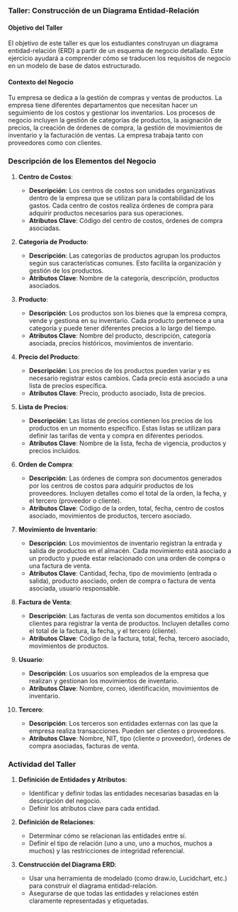 ### Taller: Construcción de un Diagrama Entidad-Relación

#### Objetivo del Taller
El objetivo de este taller es que los estudiantes construyan un diagrama entidad-relación (ERD) a partir de un esquema de negocio detallado. Este ejercicio ayudará a comprender cómo se traducen los requisitos de negocio en un modelo de base de datos estructurado.

#### Contexto del Negocio

Tu empresa se dedica a la gestión de compras y ventas de productos. La empresa tiene diferentes departamentos que necesitan hacer un seguimiento de los costos y gestionar los inventarios. Los procesos de negocio incluyen la gestión de categorías de productos, la asignación de precios, la creación de órdenes de compra, la gestión de movimientos de inventario y la facturación de ventas. La empresa trabaja tanto con proveedores como con clientes.

### Descripción de los Elementos del Negocio

1. **Centro de Costos**:
   - **Descripción**: Los centros de costos son unidades organizativas dentro de la empresa que se utilizan para la contabilidad de los gastos. Cada centro de costos realiza órdenes de compra para adquirir productos necesarios para sus operaciones.
   - **Atributos Clave**: Código del centro de costos, órdenes de compra asociadas.

2. **Categoría de Producto**:
   - **Descripción**: Las categorías de productos agrupan los productos según sus características comunes. Esto facilita la organización y gestión de los productos.
   - **Atributos Clave**: Nombre de la categoría, descripción, productos asociados.

3. **Producto**:
   - **Descripción**: Los productos son los bienes que la empresa compra, vende y gestiona en su inventario. Cada producto pertenece a una categoría y puede tener diferentes precios a lo largo del tiempo.
   - **Atributos Clave**: Nombre del producto, descripción, categoría asociada, precios históricos, movimientos de inventario.

4. **Precio del Producto**:
   - **Descripción**: Los precios de los productos pueden variar y es necesario registrar estos cambios. Cada precio está asociado a una lista de precios específica.
   - **Atributos Clave**: Precio, producto asociado, lista de precios.

5. **Lista de Precios**:
   - **Descripción**: Las listas de precios contienen los precios de los productos en un momento específico. Estas listas se utilizan para definir las tarifas de venta y compra en diferentes periodos.
   - **Atributos Clave**: Nombre de la lista, fecha de vigencia, productos y precios incluidos.

6. **Orden de Compra**:
   - **Descripción**: Las órdenes de compra son documentos generados por los centros de costos para adquirir productos de los proveedores. Incluyen detalles como el total de la orden, la fecha, y el tercero (proveedor o cliente).
   - **Atributos Clave**: Código de la orden, total, fecha, centro de costos asociado, movimientos de productos, tercero asociado.

7. **Movimiento de Inventario**:
   - **Descripción**: Los movimientos de inventario registran la entrada y salida de productos en el almacén. Cada movimiento está asociado a un producto y puede estar relacionado con una orden de compra o una factura de venta.
   - **Atributos Clave**: Cantidad, fecha, tipo de movimiento (entrada o salida), producto asociado, orden de compra o factura de venta asociada, usuario responsable.

8. **Factura de Venta**:
   - **Descripción**: Las facturas de venta son documentos emitidos a los clientes para registrar la venta de productos. Incluyen detalles como el total de la factura, la fecha, y el tercero (cliente).
   - **Atributos Clave**: Código de la factura, total, fecha, tercero asociado, movimientos de productos.

9. **Usuario**:
   - **Descripción**: Los usuarios son empleados de la empresa que realizan y gestionan los movimientos de inventario.
   - **Atributos Clave**: Nombre, correo, identificación, movimientos de inventario.

10. **Tercero**:
    - **Descripción**: Los terceros son entidades externas con las que la empresa realiza transacciones. Pueden ser clientes o proveedores.
    - **Atributos Clave**: Nombre, NIT, tipo (cliente o proveedor), órdenes de compra asociadas, facturas de venta.

### Actividad del Taller

1. **Definición de Entidades y Atributos**:
   - Identificar y definir todas las entidades necesarias basadas en la descripción del negocio.
   - Definir los atributos clave para cada entidad.

2. **Definición de Relaciones**:
   - Determinar cómo se relacionan las entidades entre sí.
   - Definir el tipo de relación (uno a uno, uno a muchos, muchos a muchos) y las restricciones de integridad referencial.

3. **Construcción del Diagrama ERD**:
   - Usar una herramienta de modelado (como draw.io, Lucidchart, etc.) para construir el diagrama entidad-relación.
   - Asegurarse de que todas las entidades y relaciones estén claramente representadas y etiquetadas.
